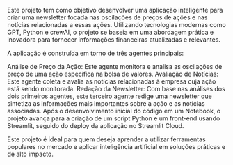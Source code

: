 Este projeto tem como objetivo desenvolver uma aplicação inteligente para criar uma newsletter focada nas oscilações de preços de ações e nas notícias relacionadas a essas ações. Utilizando tecnologias modernas como GPT, Python e crewAI, o projeto se baseia em uma abordagem prática e inovadora para fornecer informações financeiras atualizadas e relevantes.

A aplicação é construída em torno de três agentes principais:

Análise de Preço da Ação: Este agente monitora e analisa as oscilações de preço de uma ação específica na bolsa de valores.
Avaliação de Notícias: Este agente coleta e avalia as notícias relacionadas à empresa cuja ação está sendo monitorada.
Redação da Newsletter: Com base nas análises dos dois primeiros agentes, este terceiro agente redige uma newsletter que sintetiza as informações mais importantes sobre a ação e as notícias associadas.
Após o desenvolvimento inicial do código em um Notebook, o projeto avança para a criação de um script Python e um front-end usando Streamlit, seguido do deploy da aplicação no Streamlit Cloud.

Este projeto é ideal para quem deseja aprender a utilizar ferramentas populares no mercado e aplicar inteligência artificial em soluções práticas e de alto impacto.
